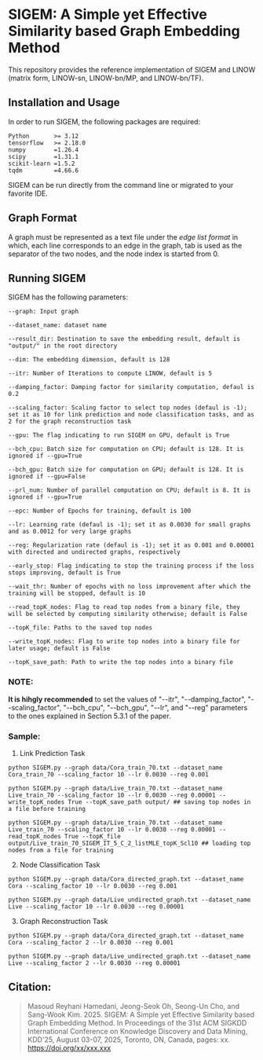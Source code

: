 # SIGEM: A Simple yet Effective Similarity based Graph Embedding Method

This repository provides the reference implementation of SIGEM and LINOW (matrix form, LINOW-sn, LINOW-bn/MP, and LINOW-bn/TF).

## Installation and Usage
In order to run SIGEM, the following packages are required:
```
Python       >= 3.12
tensorflow   >= 2.18.0
numpy        =1.26.4
scipy        =1.31.1
scikit-learn =1.5.2
tqdm         =4.66.6
```
SIGEM can be run directly from the command line or migrated to your favorite IDE.
## Graph Format
A graph must be represented as a text file under the *edge list format* in which, each line corresponds to an edge in the graph, tab is used as the separator of the two nodes, and the node index is started from 0. 

## Running SIGEM
SIGEM has the following parameters: 
```
--graph: Input graph

--dataset_name: dataset name

--result_dir: Destination to save the embedding result, default is "output/" in the root directory

--dim: The embedding dimension, default is 128

--itr: Number of Iterations to compute LINOW, default is 5

--damping_factor: Damping factor for similarity computation, defaul is 0.2

--scaling_factor: Scaling factor to select top nodes (defaul is -1); set it as 10 for link prediction and node classification tasks, and as 2 for the graph reconstruction task

--gpu: The flag indicating to run SIGEM on GPU, default is True

--bch_cpu: Batch size for computation on CPU; default is 128. It is ignored if --gpu=True

--bch_gpu: Batch size for computation on GPU; default is 128. It is ignored if --gpu=False

--prl_num: Number of parallel computation on CPU; default is 8. It is ignored if --gpu=True

--epc: Number of Epochs for training, default is 100

--lr: Learning rate (defaul is -1); set it as 0.0030 for small graphs and as 0.0012 for very large graphs

--reg: Regularization rate (defaul is -1); set it as 0.001 and 0.00001 with directed and undirected graphs, respectively

--early_stop: Flag indicating to stop the training process if the loss stops improving, default is True

--wait_thr: Number of epochs with no loss improvement after which the training will be stopped, default is 10

--read_topK_nodes: Flag to read top nodes from a binary file, they will be selected by computing similarity otherwise; default is False

--topK_file: Paths to the saved top nodes

--write_topK_nodes: Flag to write top nodes into a binary file for later usage; default is False

--topK_save_path: Path to write the top nodes into a binary file
```
### NOTE:
**It is hihgly recommended** to set the values of "--itr", "--damping_factor", "--scaling_factor", "--bch_cpu", "--bch_gpu", "--lr", and "--reg" parameters to the ones explained in Section 5.3.1 of the paper.

### Sample:
1) Link Prediction Task

```
python SIGEM.py --graph data/Cora_train_70.txt --dataset_name Cora_train_70 --scaling_factor 10 --lr 0.0030 --reg 0.001

python SIGEM.py --graph data/Live_train_70.txt --dataset_name Live_train_70 --scaling_factor 10 --lr 0.0030 --reg 0.00001 --write_topK_nodes True --topK_save_path output/ ## saving top nodes in a file before training

python SIGEM.py --graph data/Live_train_70.txt --dataset_name Live_train_70 --scaling_factor 10 --lr 0.0030 --reg 0.00001 --read_topK_nodes True --topK_file output/Live_train_70_SIGEM_IT_5_C_2_listMLE_topK_Scl10 ## loading top nodes from a file for training
```

2) Node Classification Task

```
python SIGEM.py --graph data/Cora_directed_graph.txt --dataset_name Cora --scaling_factor 10 --lr 0.0030 --reg 0.001

python SIGEM.py --graph data/Live_undirected_graph.txt --dataset_name Live --scaling_factor 10 --lr 0.0030 --reg 0.00001
```

3) Graph Reconstruction Task

```
python SIGEM.py --graph data/Cora_directed_graph.txt --dataset_name Cora --scaling_factor 2 --lr 0.0030 --reg 0.001

python SIGEM.py --graph data/Live_undirected_graph.txt --dataset_name Live --scaling_factor 2 --lr 0.0030 --reg 0.00001
```

## Citation:
> Masoud Reyhani Hamedani, Jeong-Seok Oh, Seong-Un Cho, and Sang-Wook Kim. 2025. SIGEM: A Simple yet Effective Similarity based Graph Embedding Method. In Proceedings of the 31st ACM SIGKDD International Conference on
Knowledge Discovery and Data Mining, KDD'25, August 03-07, 2025, Toronto, ON, Canada, pages: xx. https://doi.org/xx/xxx.xxx


